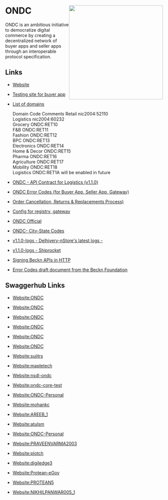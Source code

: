 # ONDC  <img src='https://github.com/ONDC-Official/.github/raw/main/profile/ONDC-Logo.png' width='300px' style='float:right'/>

ONDC is an ambitious initiative to democratize digital commerce by creating a decentralized network of buyer apps and seller apps through an interoperable protocol specification.


## Links

- 	[Website](https://https://ondc.org/) 

- 	[Testing site for buyer app](https://buyer-app.ondc.org/login) 

-	[List of domains](https://docs.google.com/spreadsheets/d/1Rj7Hqdvmzup5kAvzbW15NgX5dV4U8c7DtvFopCW_9cc/edit#gid=0)

	Domain	Code	Comments
	Retail	nic2004:52110	
	Logistics	nic2004:60232	
	Grocery	ONDC:RET10	
	F&B	ONDC:RET11	
	Fashion	ONDC:RET12	
	BPC	ONDC:RET13	
	Electronics	ONDC:RET14	
	Home & Decor	ONDC:RET15	
	Pharma	ONDC:RET16	
	Agriculture	ONDC:RET17	
	Mobility	ONDC:RET18	
	Logistics	ONDC:RET1A	will be enabled in future
	
- 	[ONDC - API Contract for Logistics (v1.1.0)](https://docs.google.com/document/d/10GpEuKZE2g96DFJT3HKq6wIEMhPC-kkMZhXNn2jHHXc/edit?usp=sharing)
	 
-	[ONDC Error Codes (for Buyer App, Seller App, Gateway)](https://github.com/ONDC-Official/developer-docs/blob/main/protocol-network-extension/error-codes.md)

-	[Order Cancellation, Returns & Replacements Process)](https://docs.google.com/document/d/1M-lZSduYMFKIk1V6d8QLt-j-16-rVzYVdPn0pmbkclk/edit)

-	[Config for registry, gateway](https://github.com/ONDC-Official/developer-docs)

-	[ONDC Official](https://github.com/ONDC-Official)

-	[ONDC- City-State Codes ](https://docs.google.com/spreadsheets/d/1BtABwe4CXgN_sHIvDH51dJeYzRWdAhedYtzx10apOTs/edit#gid=0)

-	[v1.1.0-logs - Delhivery-nStore's latest logs -  ](https://github.com/ONDC-Official/v1.1.0-logs/tree/main/Delhivery/Delhivery-nStore)

-	[v1.1.0-logs - Shiprocket ](https://github.com/ONDC-Official/v1.1.0-logs/tree/main/Shiprocket)

-	[Signing Beckn APIs in HTTP](https://docs.google.com/document/d/1Iw_x-6mtfoMh0KJwL4sqQYM0kD17MLxiMCUOZDBerBo/edit#heading=h.d1j24lrx3uu0)

-	[Error Codes draft document from the Beckn Foundation](https://github.com/beckn/protocol-specifications/blob/draft/docs/protocol-drafts/BECKN-RFC-005-Error-Codes-Draft-01.md)





## Swaggerhub Links
- 	[Website:ONDC](https://app.swaggerhub.com/apis/ONDC/ONDC-Registry-Onboarding/2.0.5)  
- 	[Website:ONDC ](https://app.swaggerhub.com/apis/ONDC/ONDC-Protocol-Retail/1.0.29)  
- 	[Website:ONDC](https://app.swaggerhub.com/apis/ONDC/ONDC-Protocol-Core/1.0.0)  
- 	[Website:ONDC](https://app.swaggerhub.com/apis/ONDC/ONDC-Protocol-Logistics/1.0.20)  
- 	[Website:ONDC](https://app.swaggerhub.com/apis/ONDC/ONDC-Protocol-IGM/0.4.0) 
- 	[Website:ONDC](https://app.swaggerhub.com/apis/ONDC/ONDCClientLayer/1) 

- 	[Website:sujitrs](https://app.swaggerhub.com/apis/sujitrs/OndcNP/0.0.3) 
- 	[Website:mapletech](https://app.swaggerhub.com/apis/mapletech/ondc-registry/2.0.5) 
- 	[Website:nsdl-ondc](https://app.swaggerhub.com/apis/nsdl-ondc/ondc-registry/2.0.5) 
- 	[Website:ondc-core-test](https://app.swaggerhub.com/apis/subhendu17620/ondc-core-test/1) 
- 	[Website:ONDC-Personal](https://app.swaggerhub.com/apis/ONDC-Personal/ONDC-Protocol-Logistics/1.0.9) 
- 	[Website:mohankc](https://app.swaggerhub.com/apis/mohankc/ondc-protocol_core_api/1.0.1) 
- 	[Website:AREEB_1](https://app.swaggerhub.com/apis/AREEB_1/ONDC/1.0.0) 
- 	[Website:atulsm](https://app.swaggerhub.com/apis/atulsm/ondc-protocol_api_for_logistics/1.0.0-draft) 
- 	[Website:ONDC-Personal](https://app.swaggerhub.com/apis/ONDC-Personal/ONDC-Protocol-Hyperlocal/1.0.14) 
- 	[Website:PRAVEENVARMA2003](https://app.swaggerhub.com/apis/PRAVEENVARMA2003/ondc-hack/1.0.0)
- 	[Website:plotch](https://app.swaggerhub.com/apis/plotch/issue-and_grievance_management_igm_for_ondc/0.0.1-draft) 
- 	[Website:digiledge3](https://app.swaggerhub.com/apis/digiledge3/ondc-protocol_api_for_retail_grocery_f_b/1.0.11) 
- 	[Website:Protean-eGov](https://app.swaggerhub.com/apis/Protean-eGov/ONDC-REGISTRY/2.0.5)  
- 	[Website:PROTEAN5](https://app.swaggerhub.com/apis/PROTEAN5/ONDC_NP/0.0.6) 
- 	[Website:NIKHILPANWAR005_1](https://app.swaggerhub.com/apis/NIKHILPANWAR005_1/ondc-gateway/1.0.16) 
